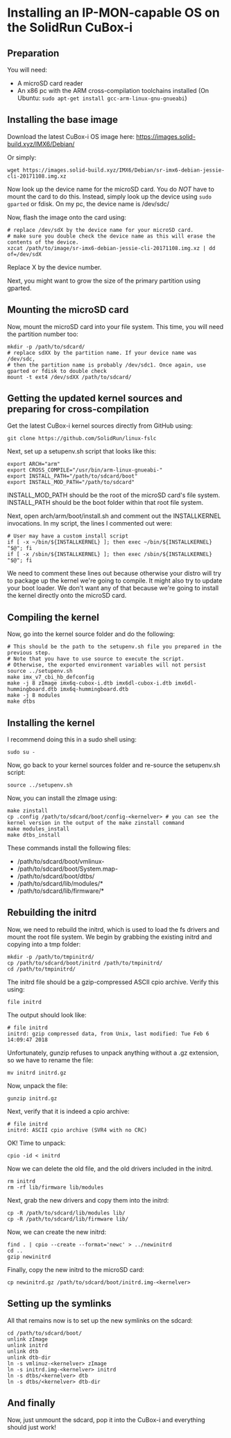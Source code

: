 # Installing an IP-MON-capable OS on the SolidRun CuBox-i

## Preparation

You will need:
* A microSD card reader
* An x86 pc with the ARM cross-compilation toolchains installed (On Ubuntu: `sudo apt-get install gcc-arm-linux-gnu-gnueabi`)

## Installing the base image

Download the latest CuBox-i OS image here:
https://images.solid-build.xyz/IMX6/Debian/

Or simply:
```
wget https://images.solid-build.xyz/IMX6/Debian/sr-imx6-debian-jessie-cli-20171108.img.xz
```

Now look up the device name for the microSD card. You do *NOT* have to mount the card to do this. Instead, simply look up the device using `sudo gparted` or fdisk. On my pc, the device name is /dev/sdc/

Now, flash the image onto the card using:
```
# replace /dev/sdX by the device name for your microSD card.
# make sure you double check the device name as this will erase the contents of the device.
xzcat /path/to/image/sr-imx6-debian-jessie-cli-20171108.img.xz | dd of=/dev/sdX
```

Replace X by the device number.

Next, you might want to grow the size of the primary partition using gparted.

## Mounting the microSD card

Now, mount the microSD card into your file system. This time, you will need the partition number too:
```
mkdir -p /path/to/sdcard/
# replace sdXX by the partition name. If your device name was /dev/sdc, 
# then the partition name is probably /dev/sdc1. Once again, use gparted or fdisk to double check
mount -t ext4 /dev/sdXX /path/to/sdcard/
```

## Getting the updated kernel sources and preparing for cross-compilation

Get the latest CuBox-i kernel sources directly from GitHub using:
```
git clone https://github.com/SolidRun/linux-fslc
```

Next, set up a setupenv.sh script that looks like this:

```
export ARCH="arm"
export CROSS_COMPILE="/usr/bin/arm-linux-gnueabi-"
export INSTALL_PATH="/path/to/sdcard/boot"
export INSTALL_MOD_PATH="/path/to/sdcard"
```

INSTALL_MOD_PATH should be the root of the microSD card's file system.
INSTALL_PATH should be the boot folder within that root file system.

Next, open arch/arm/boot/install.sh and comment out the INSTALLKERNEL invocations.
In my script, the lines I commented out were:
```
# User may have a custom install script
if [ -x ~/bin/${INSTALLKERNEL} ]; then exec ~/bin/${INSTALLKERNEL} "$@"; fi
if [ -x /sbin/${INSTALLKERNEL} ]; then exec /sbin/${INSTALLKERNEL} "$@"; fi
```

We need to comment these lines out because otherwise your distro will try to package up the kernel we're going to compile.
It might also try to update your boot loader.
We don't want any of that because we're going to install the kernel directly onto the microSD card.

## Compiling the kernel

Now, go into the kernel source folder and do the following:
```
# This should be the path to the setupenv.sh file you prepared in the previous step.
# Note that you have to use source to execute the script.
# Otherwise, the exported environment variables will not persist
source ../setupenv.sh
make imx_v7_cbi_hb_defconfig
make -j 8 zImage imx6q-cubox-i.dtb imx6dl-cubox-i.dtb imx6dl-hummingboard.dtb imx6q-hummingboard.dtb
make -j 8 modules
make dtbs
```

## Installing the kernel

I recommend doing this in a sudo shell using:
```
sudo su -
```

Now, go back to your kernel sources folder and re-source the setupenv.sh script:
```
source ../setupenv.sh
```

Now, you can install the zImage using:
```
make zinstall
cp .config /path/to/sdcard/boot/config-<kernelver> # you can see the kernel version in the output of the make zinstall command
make modules_install
make dtbs_install
```

These commands install the following files:
* /path/to/sdcard/boot/vmlinux-<kernelver>
* /path/to/sdcard/boot/System.map-<kernelver>
* /path/to/sdcard/boot/dtbs/<kernelver>
* /path/to/sdcard/lib/modules/*
* /path/to/sdcard/lib/firmware/*

## Rebuilding the initrd

Now, we need to rebuild the initrd, which is used to load the fs drivers and mount the root file system.
We begin by grabbing the existing initrd and copying into a tmp folder:

```
mkdir -p /path/to/tmpinitrd/
cp /path/to/sdcard/boot/initrd /path/to/tmpinitrd/
cd /path/to/tmpinitrd/
```

The initrd file should be a gzip-compressed ASCII cpio archive.
Verify this using:
```
file initrd
```

The output should look like:
```
# file initrd 
initrd: gzip compressed data, from Unix, last modified: Tue Feb 6 14:09:47 2018
```

Unfortunately, gunzip refuses to unpack anything without a .gz extension, so we have to rename the file:
```
mv initrd initrd.gz
```

Now, unpack the file:
```
gunzip initrd.gz
```

Next, verify that it is indeed a cpio archive:
```
# file initrd 
initrd: ASCII cpio archive (SVR4 with no CRC)
```

OK! Time to unpack:
```
cpio -id < initrd
```

Now we can delete the old file, and the old drivers included in the initrd.
```
rm initrd
rm -rf lib/firmware lib/modules
```

Next, grab the new drivers and copy them into the initrd:
```
cp -R /path/to/sdcard/lib/modules lib/
cp -R /path/to/sdcard/lib/firmware lib/
```

Now, we can create the new initrd:
```
find . | cpio --create --format='newc' > ../newinitrd
cd ..
gzip newinitrd
```

Finally, copy the new initrd to the microSD card:
```
cp newinitrd.gz /path/to/sdcard/boot/initrd.img-<kernelver>
```

## Setting up the symlinks

All that remains now is to set up the new symlinks on the sdcard:
```
cd /path/to/sdcard/boot/
unlink zImage 
unlink initrd 
unlink dtb 
unlink dtb-dir
ln -s vmlinuz-<kernelver> zImage
ln -s initrd.img-<kernelver> initrd
ln -s dtbs/<kernelver> dtb
ln -s dtbs/<kernelver> dtb-dir
```

## And finally

Now, just unmount the sdcard, pop it into the CuBox-i and everything should just work!

